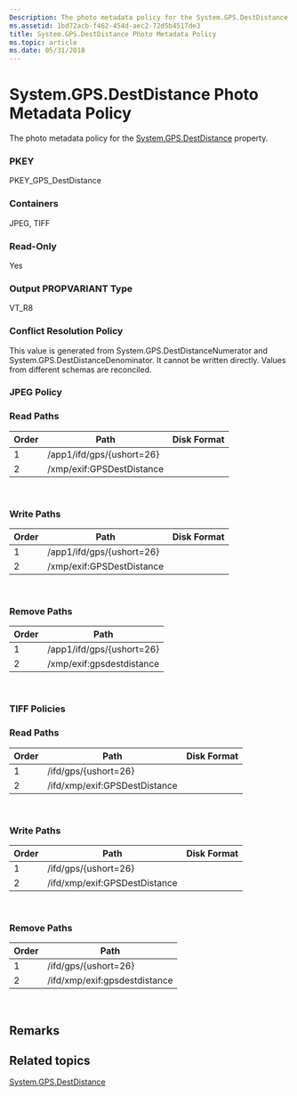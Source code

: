 ```yaml
---
Description: The photo metadata policy for the System.GPS.DestDistance property.
ms.assetid: 1bd72acb-f462-454d-aec2-72d5b4517de3
title: System.GPS.DestDistance Photo Metadata Policy
ms.topic: article
ms.date: 05/31/2018
---
```


# System.GPS.DestDistance Photo Metadata Policy

The photo metadata policy for the [System.GPS.DestDistance](../properties/props-system-gps-destdistance.md) property.

### PKEY

PKEY\_GPS\_DestDistance

### Containers

JPEG, TIFF

### Read-Only

Yes

### Output PROPVARIANT Type

VT\_R8

### Conflict Resolution Policy

This value is generated from System.GPS.DestDistanceNumerator and System.GPS.DestDistanceDenominator. It cannot be written directly. Values from different schemas are reconciled.

### JPEG Policy

### Read Paths



| Order | Path                      | Disk Format |
|-------|---------------------------|-------------|
| 1     | /app1/ifd/gps/{ushort=26} |             |
| 2     | /xmp/exif:GPSDestDistance |             |



 

### Write Paths



| Order | Path                      | Disk Format |
|-------|---------------------------|-------------|
| 1     | /app1/ifd/gps/{ushort=26} |             |
| 2     | /xmp/exif:GPSDestDistance |             |



 

### Remove Paths



| Order | Path                      |
|-------|---------------------------|
| 1     | /app1/ifd/gps/{ushort=26} |
| 2     | /xmp/exif:gpsdestdistance |



 

### TIFF Policies

### Read Paths



| Order | Path                          | Disk Format |
|-------|-------------------------------|-------------|
| 1     | /ifd/gps/{ushort=26}          |             |
| 2     | /ifd/xmp/exif:GPSDestDistance |             |



 

### Write Paths



| Order | Path                          | Disk Format |
|-------|-------------------------------|-------------|
| 1     | /ifd/gps/{ushort=26}          |             |
| 2     | /ifd/xmp/exif:GPSDestDistance |             |



 

### Remove Paths



| Order | Path                          |
|-------|-------------------------------|
| 1     | /ifd/gps/{ushort=26}          |
| 2     | /ifd/xmp/exif:gpsdestdistance |



 

## Remarks

## Related topics

<dl> <dt>

[System.GPS.DestDistance](../properties/props-system-gps-destdistance.md)
</dt> </dl>

 

 